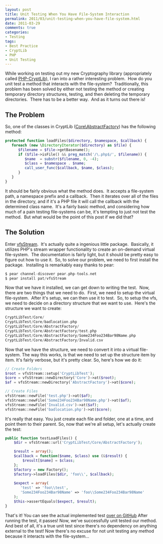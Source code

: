```yaml
---
layout: post
title: Unit Testing When You Have File-System Interaction
permalink: 2011/03/unit-testing-when-you-have-file-system.html
date: 2011-03-29
comments: true
categories:
- Testing
tags:
- Best Practice
- CryptLib
- PHP
- Unit Testing
---
```


While working on testing out my new Cryptography library (appropriately called [PHP-CryptLib](https://github.com/ircmaxell/PHP-CryptLib)), I ran into a rather interesting problem.  How do you unit test a method that interacts with the file-system?  Traditionally, this problem has been solved by either not testing the method or creating temporary directory structures, testing, and then deleting the temporary directories.  There has to be a better way.  And as it turns out there is!

<!--more-->

## The Problem

So, one of the classes in CryptLib ([Core\AbstractFactory](https://github.com/ircmaxell/PHP-CryptLib/blob/e8251c3c52a99fd9fc330386494d91e337666ec2/lib/CryptLib/Core/AbstractFactory.php)) has the following method:

```php
protected function loadFiles($directory, $namespace, $callback) {
   foreach (new \DirectoryIterator($directory) as $file) {
      $filename = $file->getBasename();
      if ($file->isFile() && preg_match('/\.php$/', $filename)) {
         $name  = substr($filename, 0, -4);
         $class = $namespace . $name;
         call_user_func($callback, $name, $class);
      }
   }
}
```


It should be fairly obvious what the method does.  It accepts a file-system path, a namespace prefix and a callback.  Then it iterates over all of the files in the directory, and if it's a PHP file it will call the callback with the determined class name.  It's a fairly basic method, and considering how much of a pain testing file-systems can be, it's tempting to just not test the method.  But what would be the point of this post if we did that?

## The Solution

Enter [vfsStream](http://code.google.com/p/bovigo/wiki/vfsStream).  It's actually quite a ingenious little package.  Basically, it utilizes PHP's stream wrapper functionality to create an on-demand virtual file-system.  The documentation is fairly light, but it should be pretty easy to figure out how to use it.  So, to solve our problem, we need to first install the package.  Installing is remarkably easy thanks to pear:

```php
$ pear channel-discover pear.php-tools.net
$ pear install pat/vfsStream
```


Now that we have it installed, we can get down to writing the test.  Now, there are two things that we need to do.  First, we need to setup the virtual file-system.  After it's setup, we can then use it to test.  So, to setup the vfs, we need to decide on a directory structure that we want to use.  Here's the structure we want to create:

```php
CryptLibTest/Core/
CryptLibTest/Core/badlocation.php
CryptLibTest/Core/AbstractFactory/
CryptLibTest/Core/AbstractFactory/test.php
CryptLibTest/Core/AbstractFactory/Some234Foo234Bar98Name.php
CryptLibTest/Core/AbstractFactory/Invalid.csv
```


Now that we have the structure, we need to convert it into a virtual file-system.  The way this works, is that we need to set up the structure item by item.  It's fairly verbose, but it's pretty clear.  So, here's how we do it:

```php
// Create Folders
$root = vfsStream::setup('CryptLibTest');
$core = vfsStream::newDirectory('Core')->at($root);
$af = vfsStream::newDirectory('AbstractFactory')->at($core);

// Create Files
vfsStream::newFile('test.php')->at($af);
vfsStream::newFile('Some234Foo234Bar98Name.php')->at($af);
vfsStream::newFile('Invalid.csv')->at($af);
vfsStream::newFile('badlocation.php')->at($core);
```


It's really that easy.  You just create each file and folder, one at a time, and point them to their parent.  So, now that we're all setup, let's actually create the test:

```php
public function testLoadFiles() {
    $dir = vfsStream::url('CryptLibTest/Core/AbstractFactory');

    $result = array();
    $callback = function($name, $class) use (&$result) {
        $result[$name] = $class;
    };
    $factory = new Factory();
    $factory->loadFiles($dir, 'foo\\', $callback);
    
    $expect = array(
       'test' => 'foo\\test', 
       'Some234Foo234Bar98Name' => 'foo\\Some234Foo234Bar98Name'
    );
    $this->assertEquals($expect, $result);
}
```


That's it!  You can see the actual implemented test [over on GitHub](https://github.com/ircmaxell/PHP-CryptLib/blob/06a6aaa8ed3ccd7b8eeb51928045fd0c993084bc/test/Unit/Core/AbstractFactoryTest.php)  After running the test, it passes!  Now, we've successfully unit tested our method.  And best of all, it's a true unit test since there's no dependency on anything external to the test!  Now there's no excuse for not unit testing any method because it interacts with the file-system...
